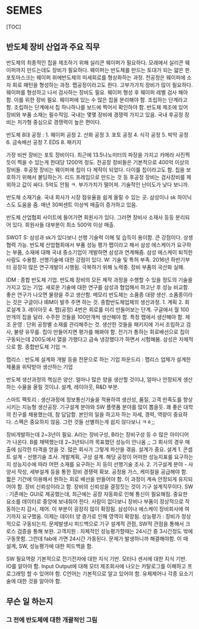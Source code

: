 # SEMES

[TOC]

## 반도체 장비 산업과 주요 직무

  반도체의 최종적인 칩을 제조하기 위해 실리콘 웨이퍼가 필요하다. 모래에서 실리콘 웨이퍼까지 만드는데도 장비가 필요하다. 웨이퍼는 반도체를 만드는 토대가 되는 얇은 판. 포토마스크는 웨이퍼 위에반도체의 미세회로를 형상화하는 과정. 전공정은 웨이퍼에 소자 회로 패턴을 형성하는 과정. 팹공정이라고도 한다. 고부가가치 장비가 많이 필요하다. 웨이퍼를 형성하고 나서 검사하는 장비도 필요. 웨이퍼 형성 후 웨이퍼 레벨 검사 해야함. 이를 위한 장비 필요. 웨이퍼에 있는 수 많은 칩을 분리해야 함. 조립하는 단계라고 함. 조립하는 단계에서 칩 하나하나를 보드에 찍어서 확인하야 함. 반도체 제조에 있어 장비와 부품 소재는 필수적임. 국내는 몇몇 장비에 경쟁력 가지고 있음. 국내 후공정 장비는 저가형 중심으로 경쟁력이 높은 편이다. 
  
  반도체 8대 공정 : 1. 웨이퍼 공정 2. 산화 공정 3. 포토 공정 4. 식각 공정 5. 박막 공정 6. 금속배선 공정 7. EDS 8. 패키지
  
  가장 비싼 장비는 포토 장비이다. 최근에 13.5나노미터의 파장을 가지고 카메라 사진찍듯이 찍을 수 있는게 한대당 1200억 정도. 전공정 장비들은 기본적으로 400억 이상의 장비들. 후공정 장비는 웨이퍼에 칩이 다 제작이 되었다. 다이를 칩이라고도 함. 칩을 보호하기 위해서 몰딩하는거. 리드 프레임으로 만드는 것 등 후공정 장비는 검사장비를 제외하고 값이 싸다. 5억도 안됨 ㅋ. 부가가치가 떨어져. 기술적인 난이도가 낮다 보니까.
  
  반도체 소재기술. 국내 회사가 시장 점유율을 쉽게 올릴 수 있는 곳. 삼성이나 sk 하이닉스도 도움을 줌. 매년 30퍼센트 이상씩 매출이 증가하고 있음. 
  
  반도체 산업협회 사이트에 들어가면 회원사가 있다. 그러면 장비사 소재사 등등 분리되어 있다. 회원사들 대부분이 최소 500억 이상 매출. 
  
  SWOT
  S: 삼성과 sk가 있다보니 선행 기술력 이해 및 습득이 용이함. 큰 강점이다. 상생 협력 가능. 반도체 산업협회에서 부품 성능 평가 팹이라고 해서 삼성 에스케이가 요구하는 부품, 소재에 대해 국내 중소기업이 개발하면 삼성과 연계해줌. 삼성 에스케이 퇴직한 사람도 수용함. 선행기술에 대한 강점이 있다.
  W: 기술 및 특허 부족. 2016년 하반기부터 굉장히 많은 연구개발이 시행됨. 극복하기 위해 노력중. 장비 부품의 국산화 실패.
  
  IDM : 종합 반도체 기업.
  반도체 장비의 모든 제작 과정을 수행할 수 있을 정도의 기술을 가지고 있는 기업. 새로운 기술에 대한 연구를 삼성과 협업해서 하고난 후 성능 비교함. 좋은 연구가 나오면 물량을 주고 생산함. 메모리 반도체는 소품종 대량 생산. 소품종이라는 것은 구글이나 IBM이 발주 주면 하는 것. 
  종합반도체업체의 생산과정. 1. 계획 2. 회로설계 3. 레이아웃 4. 팹(공정)  4번은 회로를 미리 만들어보는 단계. 구글에서 월 100만개의 칩을 달라. 수주한 것들을 100만개씩 생산해야 함. 특정 팹에서 생산해야 함. 제조 운영 : 단위 공정별 소재를 관리해주는 것. 생산한 것들을 패키지에 가서 조립하고 검사, 불량 유무를. 칩이 만들어지면 평가를 해봐야 함. 전기가 통하는 회로배선으로 칩이 구동되는데 200도에서 열을 가했다고 급속 냉강했다가 하면서 시험해봄. 삼성은 자체적으로 함. 종합반도체 기업 ㅋ.
  
  팹리스 : 반도체 설계와 개발 등을 전문으로 하는 기업
  파운드리 : 팹리스 업체가 설계한 제품을 위탁받아 생산하는 기업
  
  반도체 생산과정의 핵심은 양산. 얼마나 많은 양을 생산할 것이냐, 얼마나 안정되게 생산하는 수율을 올릴 것이냐. 설계, 레이아웃, R&D 부분.
  
  스마트 팩토리 : 생산과정에 정보통신기술을 적용하여 생산성, 품질, 고객 만족도를 향상시키는 지능형 생산공장.
  기구설계 분야와 SW 플랫폼 분야를 많이 뽑을듯. 꽤 좋은 대학의 친구를 채용했는데, 참 답답함. 본인의 일을 하고자 하는 자세, 경력, 역량이 중요하다. 스펙은 중요하지 않음. 그런 것들 선별하는게 쉽지 않다보니 ㅋㅎ;; 
  
  장비개발하는데 2~3년이 필요. A라는 장비구성, B라는 장비구성 등 수 많은 아이디어가 나온다. B를 채택했는데 2~3년되니까 목표했던 성능이 안나옴 ;; 그 회사의 경우 매출에 심각한 타격을 얻을 것. 많은 회사가 그렇게 파산을 겪음. 설계가 중요.
  설계 1. 콘셉트 설계 - 선행기술 조사. 개발계획, 구상 설계. 해당 공정이 어떠한 성능지표를 요구하는지 성능지수에 따라 어떤 소재를 요구하는 지 등이 선행기술 조사. 2. 기구설계 분야 - 사양서 작성, 세부설계 등을 통한 장비 경쟁력 확보. 공정용 가스, 케미컬을 공급해야 함. 짧은 기간에 이용해서 원하는 회로 배선을 만들어야 함. 이 과정이 계속 안정되게 유지되어야 함. 장비 신뢰성이라고 함. 장비의 신뢰성을 결정짓는 것이 기구 설계직무이다. 
  SW : 기존에는 GUI로 제공했는데, 최근에는 공장 자동화로 인해 통신이 필요해짐. 중요한 요소를 데이터로 중앙에 보내줘야 한다. 사람이 없다보니 장비나 부품이 정상적으로 작동하는지 감시, 제어. 이 부분이 굉장히 많이 확장됨. 삼성이나 에스케이 장비회사에 여기까지 요구했음. 이제는 데이터 양 증가로 인해 영역이 확장됨.
  성능평가 : 장비가 정상적으로 구동되는지. 문제발생시 피드백으로 기구 설계적 관점, SW적 관점을 통해서 크로스 검증을 통해 보완.
  고객지원 : 자체적인 성능평가할때는 24시간 중 3시간정도 밖에 구동못함. 그런데 fab에 가면 24시간 가동된다. 문제가 발생하니까 해결해야함. 이 때 설계, SW, 성능평가에 대한 피드백을 함.
  
  SW 필요역량
  기본적으로 전기전자에 대한 지식 기반. 모터나 센서에 대한 지식 기반. IO를 알아야 함. Input Output에 대해 모터 제조회사에 나오는 카탈로그를 이해하고 프로그래밍 할 수 있어야 함. C언어는 기본적으로 알고 있어야 함. 유체제어나 각종 요소기술에 대한 것을 알아야 함.
  
  

## 무슨 일 하는지

### 그 전에 반도체에 대한 개괄적인 그림

  
